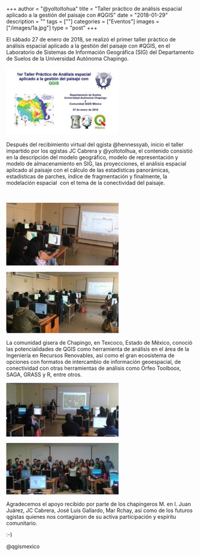 +++
author = "@yoltoltohua"
title = "Taller práctico de análisis espacial aplicado a la gestión del paisaje con #QGIS"
date = "2018-01-29"
description = ""
tags = [""]
categories = ["Eventos"]
images  = ["/images/1a.jpg"]
type = "post"
+++

El sábado 27 de enero de 2018, se realizó el primer taller práctico de análisis espacial aplicado a la gestión del paisaje con #QGIS, en el Laboratorio de Sistemas de Información Geográfica (SIG) del Departamento de Suelos de la Universidad Autónoma Chapingo.

[![](/images/cartel-300x181.jpg)](http://www.qgis.mx/wp-content/uploads/2018/01/cartel.jpg)

Después del recibimiento virtual del qgista @hennessyab, inicio el taller impartido por los qgistas JC Cabrera y @yoltotolhua, el contenido consistió en la descripción del modelo geográfico, modelo de representación y modelo de almacenamiento en SIG, las proyecciones, el análisis espacial aplicado al paisaje con el cálculo de las estadísticas panorámicas, estadísticas de parches, índice de fragmentación y finalmente, la modelación espacial  con el tema de la conectividad del paisaje.

 

[![](/images/6a-300x167.jpeg)](http://www.qgis.mx/wp-content/uploads/2018/01/6a.jpeg)

[![](/images/4a-300x163.jpg)](http://www.qgis.mx/wp-content/uploads/2018/01/4a.jpg)

La comunidad gisera de Chapingo, en Texcoco, Estado de México, conoció las potencialidades de QGIS como herramienta de análisis en el área de la Ingeniería en Recursos Renovables, así como el gran ecosistema de opciones con formatos de intercambio de información geoespacial, de conectividad con otras herramientas de análisis como Orfeo Toolboox, SAGA, GRASS y R, entre otros.

[![](/images/3a-300x143.jpg)](http://www.qgis.mx/wp-content/uploads/2018/01/3a.jpg)

[![](/images/2a1-300x137.jpg)](http://www.qgis.mx/wp-content/uploads/2018/01/2a1.jpg)

Agradecemos el apoyo recibido por parte de los chapingeros M. en I. Juan Juárez, JC Cabrera, José Luis Gallardo, Mar Rchay, así como de los futuros qgistas quienes nos contagiaron de su activa participación y espíritu comunitario.

:-)

@qgismexico
